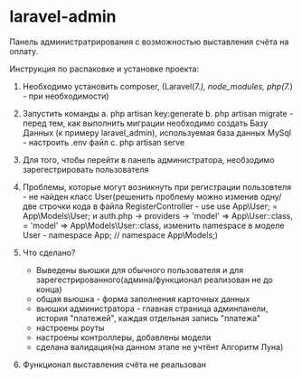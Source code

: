 # laravel-admin
Панель администратрирования с возможностью выставления счёта на оплату.

Инструкция по распаковке и установке проекта:
1. Необходимо установить composer, (Laravel(7.*), node_modules, php(7.*) - при необходимости)

2. Запустить команды
	a. php artisan key:generate
	b. php artisan migrate
		- перед тем, как выполнить миграции необходимо создать Базу Данных (к примеру laravel_admin), используемая база данных MySql
		- настроить .env файл
	c. php artisan serve

3. Для того, чтобы перейти в панель администратора, необзодимо зарегестрировать пользователя
4. Проблемы, которые могут возникнуть при регистрации пользовтеля - не найден класс User(решенить проблему можно изменив одну/две строчки кода в файла RegisterController -  use use App\User; = App\Models\User; и auth.php -> providers -> 'model' => App\User::class, = 'model' => App\Models\User::class, изменить namespace в моделе User - namespace App; // namespace App\Models;)

6. Что сделано?
	- Выведены вьюшки для обычного пользователя и для зарегестрированного(админа/функционал реализован не до конца)
	- общая вьюшка - форма заполнения карточных данных
	- вьюшки администратора - главная страница админпанели, история "платежей", каждая отдельная запись "платежа"
	- настроены роуты
	- настроены контроллеры, добавлены  модели
	- сделана валидация(на данном этапе не учтёнт Алгоритм Луна)

7. Функционал выставления счёта не реальзован